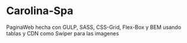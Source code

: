 # Carolina-Spa
PaginaWeb hecha con GULP, SASS, CSS-Grid, Flex-Box y BEM usando tablas y CDN como Swiper para las imagenes

